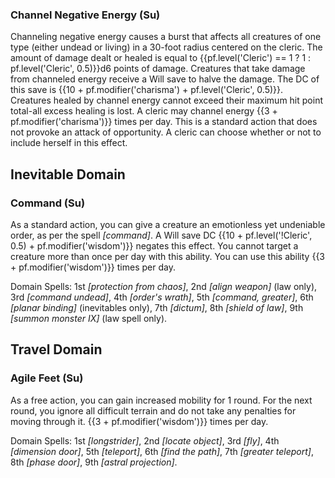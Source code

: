 ### **Channel Negative Energy** (Su)

Channeling negative energy causes a burst that affects all creatures of one type (either undead or living) in a 30-foot radius centered on the cleric. The amount of damage dealt or healed is equal to {{pf.level('Cleric') == 1 ? 1 : pf.level('Cleric', 0.5)}}d6 points of damage. Creatures that take damage from channeled energy receive a Will save to halve the damage. The DC of this save is {{10 + pf.modifier('charisma') + pf.level('Cleric', 0.5)}}. Creatures healed by channel energy cannot exceed their maximum hit point total-all excess healing is lost. A cleric may channel energy {{3 + pf.modifier('charisma')}} times per day. This is a standard action that does not provoke an attack of opportunity. A cleric can choose whether or not to include herself in this effect.

## **Inevitable Domain**
### **Command** (Su)
As a standard action, you can give a creature an emotionless yet undeniable order, as per the spell *[command]*. A Will save DC {{10 + pf.level('!Cleric', 0.5) + pf.modifier('wisdom')}} negates this effect. You cannot target a creature more than once per day with this ability. You can use this ability {{3 + pf.modifier('wisdom')}} times per day.

Domain Spells: 1st *[protection from chaos]*, 2nd *[align weapon]* (law only), 3rd *[command undead]*, 4th *[order's wrath]*, 5th *[command, greater]*, 6th *[planar binding]* (inevitables only), 7th *[dictum]*, 8th *[shield of law]*, 9th *[summon monster IX]* (law spell only).

## **Travel Domain**
### **Agile Feet** (Su)
As a free action, you can gain increased mobility for 1 round. For the next round, you ignore all difficult terrain and do not take any penalties for moving through it. {{3 + pf.modifier('wisdom')}} times per day.

Domain Spells: 1st *[longstrider]*, 2nd *[locate object]*, 3rd *[fly]*, 4th *[dimension door]*, 5th *[teleport]*, 6th *[find the path]*, 7th *[greater teleport]*, 8th *[phase door]*, 9th *[astral projection]*.